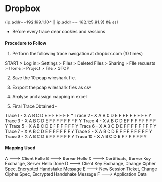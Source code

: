 Dropbox
========

(ip.addr==192.168.1.104 || ip.addr == 162.125.81.3)  && ssl


* Before every trace clear cookies and sessions

#### Procedure to Follow

1. Perform the following trace navigation at dropbox.com (10 times)

START > Log in > Settings > Files > Deleted Files > Sharing > FIle requests > Home > Project > File > STOP


2. Save the 10 pcap wireshark file.

3. Exxport the pcap wireshark files as csv

4. Analyse and assign mapping in excel

5. Final Trace Obtained -



Trace 1 - X A B	C D	E F	F F	F F F Y
Trace 2 - X A B	C D	E F	F F	F F	F F	F Y
Trace 3 - X A B	C D	E F	F F	F F	F F	F Y
Trace 4 - X A B	C D	E F	F F	F F	F F	F Y
Trace 5 - X A B	C D	E F	F F	F F	F Y
Trace 6 - X A B	C D	E F	F F	F F	F F	F Y
Trace 7 - X A B	C D	E F	F F	F F	F Y
Trace 8 - X A B	C D	E F	F F	F F	F F	F Y
Trace 9 - X A B	C D	E F	F F	F F	F Y
Trace 10 - X A B C D E F F F F F F Y




#### Mapping Used

A ---> Client Hello
B ---> Server Hello
C ---> Certificate, Server Key Exchange, Server Hello Done
D ---> Client Key Exchange, Change Cipher Spec, Encrypted Handshake Message
E ---> New Session Ticket, Change Cipher Spec, Encrypted Handshake Message
F ---> Application Data
